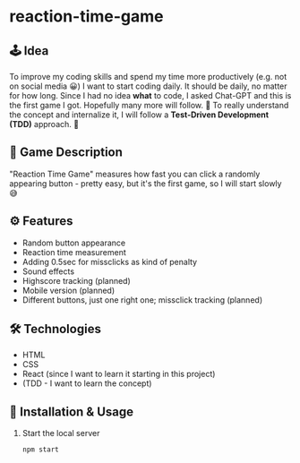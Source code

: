 # reaction-time-game

## 🕹️ Idea
To improve my coding skills and spend my time more productively (e.g. not on social media 😀) I want to start coding daily. It should be daily, no matter for how long.
Since I had no idea **what** to code, I asked Chat-GPT and this is the first game I got. Hopefully many more will follow. 🚀
To really understand the concept and internalize it, I will follow a **Test-Driven Development (TDD)** approach. 🔁

## 🎯 Game Description
"Reaction Time Game" measures how fast you can click a randomly appearing button - pretty easy, but it's the first game, so I will start slowly 😅

## ⚙️ Features
- Random button appearance
- Reaction time measurement
- Adding 0.5sec for missclicks as kind of penalty
- Sound effects
- Highscore tracking (planned)
- Mobile version (planned)
- Different buttons, just one right one; missclick tracking (planned)

## 🛠️ Technologies
- HTML
- CSS
- React (since I want to learn it starting in this project)
- (TDD - I want to learn the concept)

## 🚀 Installation & Usage
1. Start the local server 
    ```sh 
    npm start
    ```